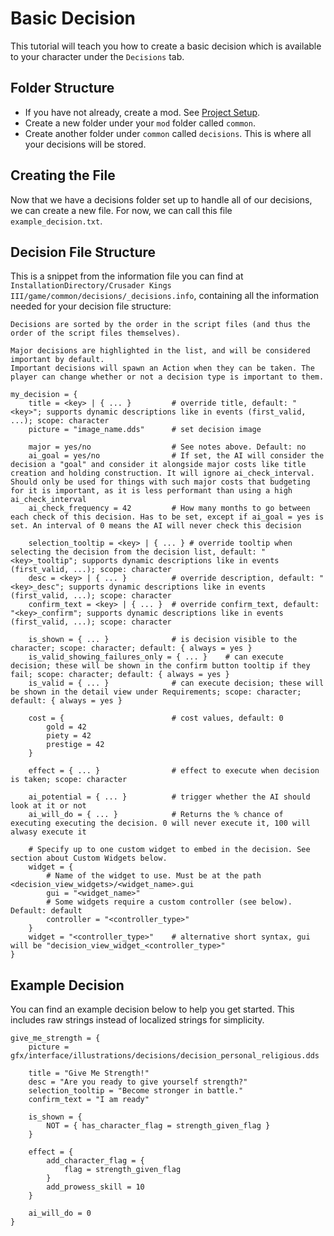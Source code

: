 # Basic Decision

This tutorial will teach you how to create a basic decision which is available to your character under the `Decisions` tab.

## Folder Structure

* If you have not already, create a mod. See [Project Setup](/fundamentals/project-setup.md).
* Create a new folder under your `mod` folder called `common`.
* Create another folder under `common` called `decisions`. This is where all your decisions will be stored.

## Creating the File

Now that we have a decisions folder set up to handle all of our decisions, we can create a new file. For now, we can call this file `example_decision.txt`.

## Decision File Structure

This is a snippet from the information file you can find at `InstallationDirectory/Crusader Kings III/game/common/decisions/_decisions.info`, containing all the information needed for your decision file structure:

```
Decisions are sorted by the order in the script files (and thus the order of the script files themselves).

Major decisions are highlighted in the list, and will be considered important by default.
Important decisions will spawn an Action when they can be taken. The player can change whether or not a decision type is important to them.

my_decision = {
	title = <key> | { ... }			# override title, default: "<key>"; supports dynamic descriptions like in events (first_valid, ...); scope: character
	picture = "image_name.dds"		# set decision image

	major = yes/no					# See notes above. Default: no
	ai_goal = yes/no 				# If set, the AI will consider the decision a "goal" and consider it alongside major costs like title creation and holding construction. It will ignore ai_check_interval. Should only be used for things with such major costs that budgeting for it is important, as it is less performant than using a high ai_check_interval
	ai_check_frequency = 42			# How many months to go between each check of this decision. Has to be set, except if ai_goal = yes is set. An interval of 0 means the AI will never check this decision

	selection_tooltip = <key> | { ... } # override tooltip when selecting the decision from the decision list, default: "<key>_tooltip"; supports dynamic descriptions like in events (first_valid, ...); scope: character
	desc = <key> | { ... }			# override description, default: "<key>_desc"; supports dynamic descriptions like in events (first_valid, ...); scope: character
	confirm_text = <key> | { ... }	# override confirm_text, default: "<key>_confirm"; supports dynamic descriptions like in events (first_valid, ...); scope: character

	is_shown = { ... }				# is decision visible to the character; scope: character; default: { always = yes }
	is_valid_showing_failures_only = { ... }	# can execute decision; these will be shown in the confirm button tooltip if they fail; scope: character; default: { always = yes }
	is_valid = { ... }				# can execute decision; these will be shown in the detail view under Requirements; scope: character; default: { always = yes }

	cost = {						# cost values, default: 0
		gold = 42
		piety = 42
		prestige = 42
	}

	effect = { ... }				# effect to execute when decision is taken; scope: character

	ai_potential = { ... }			# trigger whether the AI should look at it or not
	ai_will_do = { ... }			# Returns the % chance of executing executing the decision. 0 will never execute it, 100 will alwasy execute it

	# Specify up to one custom widget to embed in the decision. See section about Custom Widgets below.
	widget = {
		# Name of the widget to use. Must be at the path <decision_view_widgets>/<widget_name>.gui
		gui = "<widget_name>"
		# Some widgets require a custom controller (see below). Default: default
		controller = "<controller_type>"
	}
	widget = "<controller_type>"	# alternative short syntax, gui will be "decision_view_widget_<controller_type>"
}
```

## Example Decision

You can find an example decision below to help you get started. This includes raw strings instead of localized strings for simplicity.

```
give_me_strength = {
    picture = gfx/interface/illustrations/decisions/decision_personal_religious.dds

    title = "Give Me Strength!"
    desc = "Are you ready to give yourself strength?"
    selection_tooltip = "Become stronger in battle."
    confirm_text = "I am ready"

    is_shown = {
	    NOT = { has_character_flag = strength_given_flag }
    }

    effect = {
        add_character_flag = {
            flag = strength_given_flag
        }
        add_prowess_skill = 10
    }

    ai_will_do = 0
}
```